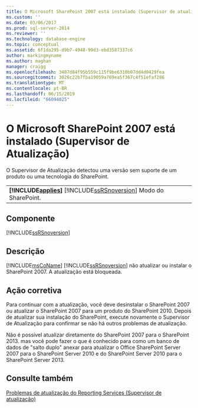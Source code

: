 ```yaml
---
title: O Microsoft SharePoint 2007 está instalado (Supervisor de atualização) | Microsoft Docs
ms.custom: ''
ms.date: 03/06/2017
ms.prod: sql-server-2014
ms.reviewer: ''
ms.technology: database-engine
ms.topic: conceptual
ms.assetid: 6f1da295-d9b7-4948-99d3-ebd3587337c6
author: markingmyname
ms.author: maghan
manager: craigg
ms.openlocfilehash: 3487d84f95b559c115f9be6310b07dd4d0429fea
ms.sourcegitcommit: 3026c22b7fba19059a769ea5f367c4f51efaf286
ms.translationtype: MT
ms.contentlocale: pt-BR
ms.lasthandoff: 06/15/2019
ms.locfileid: "66094025"
---
```

# <a name="microsoft-sharepoint-2007-is-installed-upgrade-advisor"></a>O Microsoft SharePoint 2007 está instalado (Supervisor de Atualização)
  O Supervisor de Atualização detectou uma versão sem suporte de um produto ou uma tecnologia do SharePoint.  
  
||  
|-|  
|**[!INCLUDE[applies](../../includes/applies-md.md)]**  [!INCLUDE[ssRSnoversion](../../includes/ssrsnoversion-md.md)] Modo do SharePoint.|  
  
## <a name="component"></a>Componente  
 [!INCLUDE[ssRSnoversion](../../includes/ssrsnoversion-md.md)]  
  
## <a name="description"></a>Descrição  
 [!INCLUDE[msCoName](../../includes/msconame-md.md)] [!INCLUDE[ssRSnoversion](../../includes/ssrsnoversion-md.md)] não atualizar ou instalar o SharePoint 2007. A atualização está bloqueada.  
  
## <a name="corrective-action"></a>Ação corretiva  
 Para continuar com a atualização, você deve desinstalar o SharePoint 2007 ou atualizar o SharePoint 2007 para um produto do SharePoint 2010. Depois de atualizar sua instalação do SharePoint, execute novamente o Supervisor de Atualização para confirmar se não há outros problemas de atualização.  
  
 Não é possível atualizar diretamente do SharePoint 2007 para o SharePoint 2013. mas você pode fazer o que é conhecido para como um banco de dados de "salto duplo" anexar para atualizar o Office SharePoint Server 2007 para o SharePoint Server 2010 e do SharePoint Server 2010 para o SharePoint Server 2013.  
  
## <a name="see-also"></a>Consulte também  
 [Problemas de atualização do Reporting Services &#40;Supervisor de atualização&#41;](../../../2014/sql-server/install/reporting-services-upgrade-issues-upgrade-advisor.md)  
  
  
